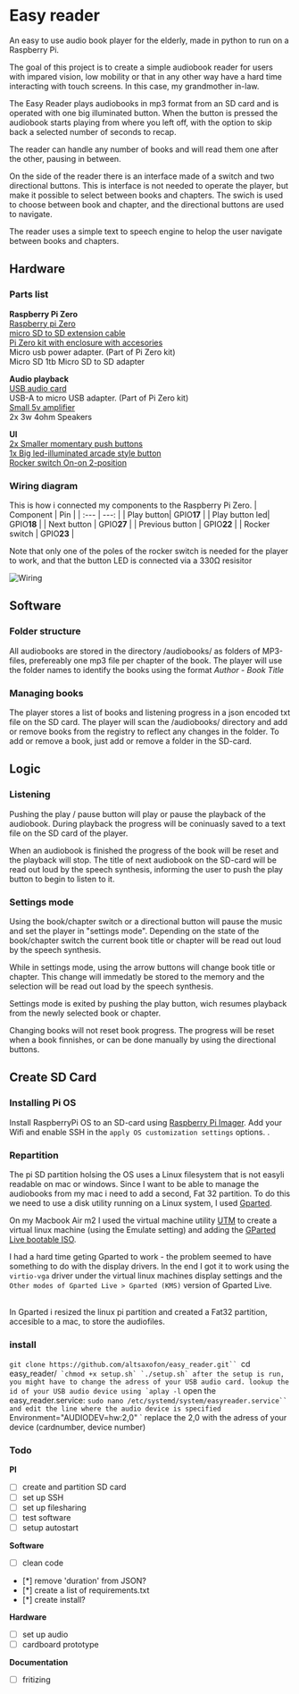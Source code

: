 # Easy reader
An easy to use audio book player for the elderly, made in python to run on a Raspberry Pi.

The goal of this project is to create a simple audiobook reader for users with impared vision, low mobility or that in any other way have a hard time interacting with touch screens. In this case, my grandmother in-law. 

The Easy Reader plays audiobooks in mp3 format from an SD card and is operated with one big illuminated button. When the button is pressed the audiobook starts playing from where you left off, with the option to skip back a selected number of seconds to recap. 

The reader can handle any number of books and will read them one after the other, pausing in between.

On the side of the reader there is an interface made of a switch and two directional buttons. This is interface is not needed to operate the player, but make it possible to select between books and chapters. The swich is used to choose between book and chapter, and the directional buttons are used to navigate.

The reader uses a simple text to speech engine to helop the user navigate between books and chapters.


## Hardware

### Parts list

**Raspberry Pi Zero**<br/>
[Raspberry pi Zero](https://www.aliexpress.com/item/1005008224603338.html)<br/>
[micro SD to SD extension cable](https://www.amazon.se/dp/B0C4L7DDZF)<br/>
[Pi Zero kit with enclosure with accesories](https://www.amazon.se/dp/B0BJ1WFGMN) <br/>
Micro usb power adapter. (Part of Pi Zero kit) <br/>
Micro SD 1tb
Micro SD to SD adapter

**Audio playback**<br/>
[USB audio card](https://www.amazon.se/dp/B00IRVQ0F8)<br/>
USB-A to micro USB adapter. (Part of Pi Zero kit)  <br/>
[Small 5v amplifier](https://www.aliexpress.com/item/1005005852252380.html)<br/>
2x 3w 4ohm Speakers<br/>

**UI**<br/>
[2x Smaller momentary push buttons](https://www.electrokit.com/en/tryckknapp-15mm-1-pol-off-onvit)<br/>
[1x Big led-illuminated arcade style button](https://www.aliexpress.com/item/1005007297493475.html)<br/>
[Rocker switch On-on 2-position](https://www.electrokit.com/en/vagomkopplare-2-pol-on-on-1)<br/>

### Wiring diagram
This is how i connected my components to the Raspberry Pi Zero.
| Component | Pin | 
| :---   |    ---: |
| Play button|  GPIO**17**  |
| Play button led|  GPIO**18**    |
| Next button     | GPIO**27**      |
| Previous button     | GPIO**22**      |
| Rocker switch     | GPIO**23**      |

Note that only one of the poles of the rocker switch is needed for the player to work, and that the button LED is connected via a 330Ω resisitor

![Wiring](https://github.com/user-attachments/assets/e63170b1-c5f2-477c-a4f0-a40f728e1429)


## Software

### Folder structure
All audiobooks are stored in the directory /audiobooks/ as folders of MP3-files, prefereably one mp3 file per chapter of the book.
The player will use the folder names to identify the books using the format *Author - Book Title*

### Managing books
The player stores a list of books and listening progress in a json encoded txt file on the SD card. The player will scan the /audiobooks/ directory and add or remove books from the registry to reflect any changes in the folder. To add or remove a book, just add or remove a folder in the SD-card. 

## Logic

### Listening
Pushing the play / pause button will play or pause the playback of the audiobook.
During playback the progress will be coninuasly saved to a text file on the SD card of the player.

When an audiobook is finished the progress of the book will be reset and the playback will stop. The title of next audiobook on the SD-card will be read out loud by the speech synthesis, informing the user to push the play button to begin to listen to it.  

### Settings mode
Using the book/chapter switch or a directional button will pause the music and set the player in "settings mode".
Depending on the state of the book/chapter switch the current book title or chapter will be read out loud by the speech synthesis. 

While in settings mode, using the arrow buttons will change book title or chapter. This change will immedatly be stored to the memory and the selection will be read out load by the speech synthesis.

Settings mode is exited by pushing the play button, wich resumes playback from the newly selected book or chapter. 

Changing books will not reset book progress. The progress  will be reset when a book finnishes, or can be done manually by using the directional buttons.


## Create SD Card




### Installing Pi OS


Install RaspberryPi OS to an SD-card using [Raspberry Pi Imager](https://www.raspberrypi.com/software/). Add your Wifi and enable SSH in the `apply OS customization settings` options. .


### Repartition
The pi SD partition holsing the OS uses a Linux filesystem that is not easyli readable on mac or windows. Since I want to be able to manage the audiobooks from my mac i need to add a second, Fat 32 partition. To do this we need to use a disk utility running on a Linux system, I used [Gparted](https://gparted.org/).

On my Macbook Air m2 I used the virtual machine utility [UTM](https://mac.getutm.app/) to create a virtual linux machine (using the Emulate setting) and adding the [GParted Live bootable ISO](https://gparted.org/liveusb.php).

 I had a hard time geting Gparted to work - the problem seemed to have something to do with the display drivers. In the end I got it to work using the `virtio-vga` driver under the virtual linux machines display settings and the `Other modes of Gparted Live > Gparted (KMS)` version of Gparted Live.<br /><br />

In Gparted i resized the linux pi partition and created a Fat32 partition, accesible to a mac, to store the audiofiles.


### install 
`git clone https://github.com/altsaxofon/easy_reader.git``
`cd easy_reader/``
`chmod +x setup.sh`
`./setup.sh`
after the setup is run, you might have to change the adress of your USB audio card.
lookup the id of your USB audio device using `aplay -l``
open the easy_reader.service:
`sudo nano /etc/systemd/system/easyreader.service``
and edit the line where the audio device is specified
`Environment="AUDIODEV=hw:2,0" `
replace the 2,0 with the adress of your device (cardnumber, device number)


### Todo
**PI**
- [ ] create and partition SD card
- [ ] set up SSH
- [ ] set up filesharing
- [ ] test software
- [ ] setup autostart

**Software**
- [ ] clean code
- [*] remove 'duration' from JSON?
- [*] create a list of requirements.txt
- [*] create install?
  
**Hardware**
- [ ] set up audio
- [ ] cardboard prototype

**Documentation**
- [ ] fritizing


